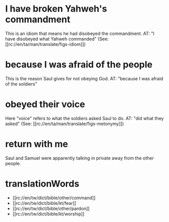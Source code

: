 # I have broken Yahweh's commandment

This is an idiom that means he had disobeyed the commandment. AT: "I have disobeyed what Yahweh commanded" (See: [[rc://en/ta/man/translate/figs-idiom]])

# because I was afraid of the people

This is the reason Saul gives for not obeying God. AT: "because I was afraid of the soldiers"

# obeyed their voice

Here "voice" refers to what the soldiers asked Saul to do. AT: "did what they asked" (See: [[rc://en/ta/man/translate/figs-metonymy]])

# return with me

Saul and Samuel were apparently talking in private away from the other people.

# translationWords

* [[rc://en/tw/dict/bible/other/command]]
* [[rc://en/tw/dict/bible/kt/fear]]
* [[rc://en/tw/dict/bible/other/pardon]]
* [[rc://en/tw/dict/bible/kt/worship]]